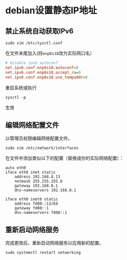 # debian设置静态IP地址

## 禁止系统自动获取IPv6

```shell
sudo vim /etc/sysctl.conf
```

在文件末尾加入(将`enp6s18`改为实际网口名）

```ini
# disable ipv6 autoconf
net.ipv6.conf.enp6s18.autoconf=0
net.ipv6.conf.enp6s18.accept_ra=0
net.ipv6.conf.enp6s18.use_tempaddr=0
```

重启系统或执行

```shell
sysctl -p
```

生效

## 编辑网络配置文件

以管理员权限编辑网络配置文件。

```shell
sudo vim /etc/network/interfaces
```

在文件中添加类似以下的配置（替换成你的实际网络配置）：

```plaintext
auto eth0
iface eth0 inet static
    address 192.168.8.13
    netmask 255.255.255.0
    gateway 192.168.8.1
    dns-nameservers 192.168.8.1

iface eth0 inet6 static
    address fd08::13/64
    gateway fd08::1
    dns-nameservers fd08::1
```

## 重新启动网络服务

完成更改后，重新启动网络服务以应用新的配置。

```shell
sudo systemctl restart networking
```
